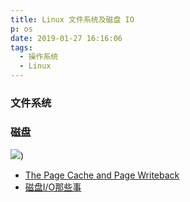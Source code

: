 ```yaml
---
title: Linux 文件系统及磁盘 IO
p: os
date: 2019-01-27 16:16:06
tags:
  - 操作系统
  - Linux
---
```


### 文件系统

### 磁盘

![](https://awps-assets.meituan.net/mit-x/blog-images-bundle-2017/6e034503.png))

- [The Page Cache and Page Writeback](http://sylab-srv.cs.fiu.edu/lib/exe/fetch.php?media=paperclub:lkd3ch16.pdf)
- [磁盘I/O那些事](https://tech.meituan.com/2017/05/19/about-desk-io.html)